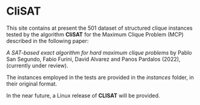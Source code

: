﻿# CliSAT
This site contains at present the 501 dataset of structured clique instances tested by the algorithm **CliSAT** for the Maximum Clique Problem (MCP) described in the following paper:

*A SAT-based exact algorithm for hard maximum clique problems* by Pablo San Segundo, Fabio Furini, David Alvarez and Panos Pardalos (2022), (currently under review). 

The instances employed in the tests are provided in the *instances* folder, in their original format.

In the near future, a Linux release of **CLISAT** will be provided.


